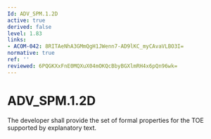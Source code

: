 ```yaml
---
Id: ADV_SPM.1.2D
active: true
derived: false
level: 1.83
links:
- ACOM-042: 8RITAeNhA3GMmQgH1JWenn7-AD9lKC_myCAvaVLBO3I=
normative: true
ref: ''
reviewed: 6PQGKXxFnE0MQXuX04mOKQcBbyBGXlmRH4x6pQn96wk=
---
```


# ADV_SPM.1.2D

The developer shall provide the set of formal properties for the TOE supported by explanatory text.